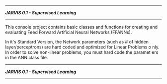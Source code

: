**********************************************************************
*******************JARVIS 0.1 - Supervised Learning*******************
**********************************************************************

This console project contains basic classes and functions for creating 
and evaluating Feed Forward Artificial Neural Networks (FFANNs).

In it's Standard Version, the Network parameters (such as # of hidden 
layer/perceptrons) are hard coded and optimized for Linear Problems o
nly.
In order to solve non-linear problems, you must hard code the paramet
ers in the ANN class file.

**********************************************************************
*******************JARVIS 0.1 - Supervised Learning*******************
**********************************************************************
